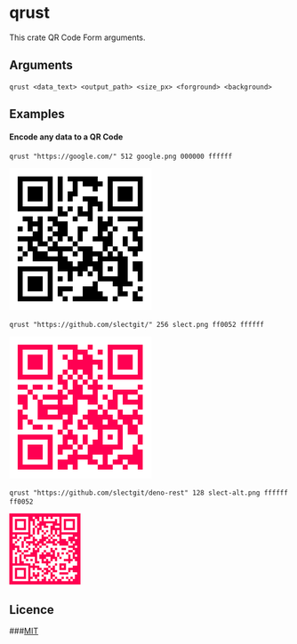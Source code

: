 # qrust
This crate QR Code Form arguments.

## Arguments
```
qrust <data_text> <output_path> <size_px> <forground> <background>  
```

## Examples
#### Encode any data to a QR Code
```
qrust "https://google.com/" 512 google.png 000000 ffffff
```
<img src="https://raw.githubusercontent.com/slectgit/qrust/master/example/google.png"/>

```
qrust "https://github.com/slectgit/" 256 slect.png ff0052 ffffff
```
<img src="https://raw.githubusercontent.com/slectgit/qrust/master/example/slect.png"/>

```
qrust "https://github.com/slectgit/deno-rest" 128 slect-alt.png ffffff ff0052
```
<img src="https://raw.githubusercontent.com/slectgit/qrust/master/example/slect-alt.png"/>


## Licence
###<a href="https://github.com/slectgit/qrust/blob/master/LICENSE">MIT</a>
